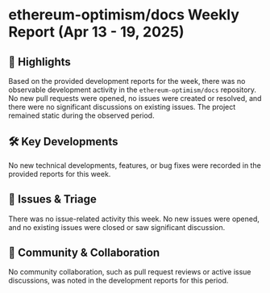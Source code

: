# ethereum-optimism/docs Weekly Report (Apr 13 - 19, 2025)

## 🚀 Highlights
Based on the provided development reports for the week, there was no observable development activity in the `ethereum-optimism/docs` repository. No new pull requests were opened, no issues were created or resolved, and there were no significant discussions on existing issues. The project remained static during the observed period.

## 🛠️ Key Developments
No new technical developments, features, or bug fixes were recorded in the provided reports for this week.

## 🐛 Issues & Triage
There was no issue-related activity this week. No new issues were opened, and no existing issues were closed or saw significant discussion.

## 💬 Community & Collaboration
No community collaboration, such as pull request reviews or active issue discussions, was noted in the development reports for this period.